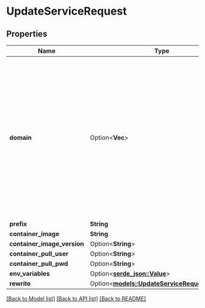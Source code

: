 # UpdateServiceRequest

## Properties

Name | Type | Description | Notes
------------ | ------------- | ------------- | -------------
**domain** | Option<**Vec<String>**> | by default this property is empty and represents that all verified domains will be added. I a domain is added through a service, this service will only be served through that domain, und new domain als also no longer added automatically. | [optional]
**prefix** | **String** |  | 
**container_image** | **String** |  | 
**container_image_version** | Option<**String**> |  | [optional]
**container_pull_user** | Option<**String**> |  | [optional]
**container_pull_pwd** | Option<**String**> |  | [optional]
**env_variables** | Option<[**serde_json::Value**](.md)> |  | [optional]
**rewrite** | Option<[**models::UpdateServiceRequestRewrite**](updateService_request_rewrite.md)> |  | [optional]

[[Back to Model list]](../README.md#documentation-for-models) [[Back to API list]](../README.md#documentation-for-api-endpoints) [[Back to README]](../README.md)


